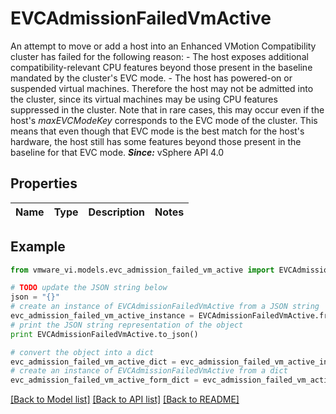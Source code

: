 # EVCAdmissionFailedVmActive

An attempt to move or add a host into an Enhanced VMotion Compatibility cluster has failed for the following reason: - The host exposes additional compatibility-relevant CPU features beyond   those present in the baseline mandated by the cluster's EVC mode. - The host has powered-on or suspended virtual machines.    Therefore the host may not be admitted into the cluster, since its virtual machines may be using CPU features suppressed in the cluster.  Note that in rare cases, this may occur even if the host's *maxEVCModeKey* corresponds to the EVC mode of the cluster. This means that even though that EVC mode is the best match for the host's hardware, the host still has some features beyond those present in the baseline for that EVC mode.  ***Since:*** vSphere API 4.0 

## Properties
Name | Type | Description | Notes
------------ | ------------- | ------------- | -------------

## Example

```python
from vmware_vi.models.evc_admission_failed_vm_active import EVCAdmissionFailedVmActive

# TODO update the JSON string below
json = "{}"
# create an instance of EVCAdmissionFailedVmActive from a JSON string
evc_admission_failed_vm_active_instance = EVCAdmissionFailedVmActive.from_json(json)
# print the JSON string representation of the object
print EVCAdmissionFailedVmActive.to_json()

# convert the object into a dict
evc_admission_failed_vm_active_dict = evc_admission_failed_vm_active_instance.to_dict()
# create an instance of EVCAdmissionFailedVmActive from a dict
evc_admission_failed_vm_active_form_dict = evc_admission_failed_vm_active.from_dict(evc_admission_failed_vm_active_dict)
```
[[Back to Model list]](../README.md#documentation-for-models) [[Back to API list]](../README.md#documentation-for-api-endpoints) [[Back to README]](../README.md)


